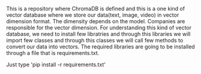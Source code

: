 This is a repository where ChromaDB is defined and this is a one kind of vector database where we store our data(text, image, video) in vector dimension format. The dimensity depends on the model. Companies are responsible for the vector dimension. For understanding this kind of vector database, we need to install few libratries and through this libraries we will import few classes and through this classes we will call few methods to convert our data into vectors. The required libraries are going to be installed through a file that is requirements.txt.

Just type 'pip install -r requirements.txt'